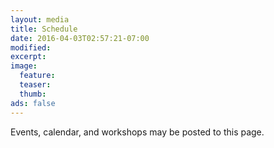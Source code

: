 ```yaml
---
layout: media
title: Schedule
date: 2016-04-03T02:57:21-07:00
modified:
excerpt:
image:
  feature:
  teaser:
  thumb:
ads: false
---
```

Events, calendar, and workshops may be posted to this page.
